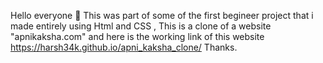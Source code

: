 Hello everyone 👋
 This was part of some of the first begineer project that i made entirely using Html and CSS , 
This is a clone of a website "apnikaksha.com" 
and here is the working link of this website 
https://harsh34k.github.io/apni_kaksha_clone/
Thanks.
